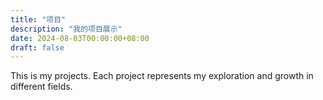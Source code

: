 ```yaml
---
title: "项目"
description: "我的项目展示"
date: 2024-08-03T00:00:00+08:00
draft: false
---
```


This is my projects. Each project represents my exploration and growth in different fields.
